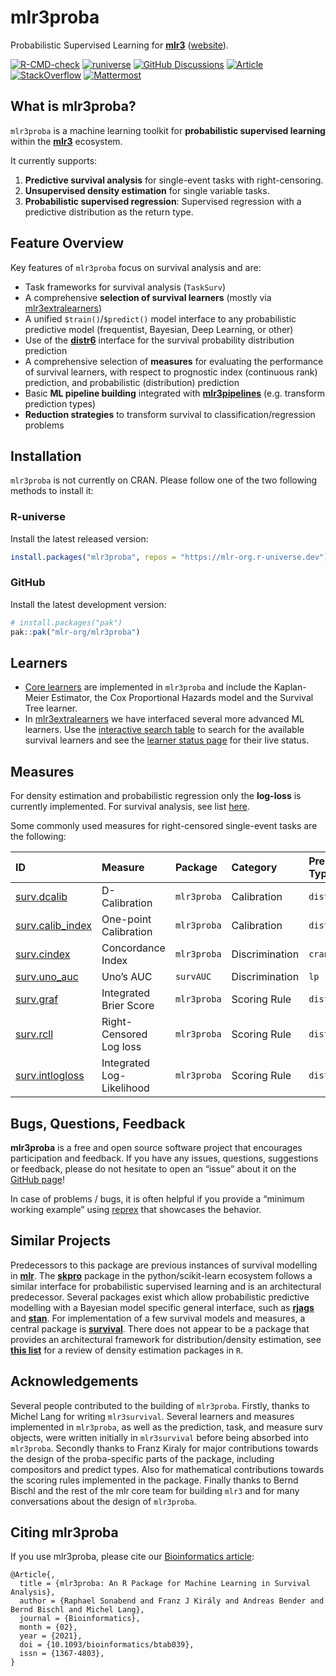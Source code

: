 
# mlr3proba

Probabilistic Supervised Learning for
**[mlr3](https://github.com/mlr-org/mlr3/)**
([website](https://mlr3proba.mlr-org.com/)).

<!-- badges: start -->

[![R-CMD-check](https://github.com/mlr-org/mlr3proba/actions/workflows/r-cmd-check.yml/badge.svg)](https://github.com/mlr-org/mlr3proba/actions/workflows/r-cmd-check.yml)
[![runiverse](https://mlr-org.r-universe.dev/badges/mlr3proba)](https://mlr-org.r-universe.dev/mlr3proba)
[![GitHub
Discussions](https://img.shields.io/github/discussions/mlr-org/mlr3proba?logo=github&label=Discussions%20Q%26A&color=FFE600)](https://github.com/mlr-org/mlr3proba/discussions)
[![Article](https://img.shields.io/badge/Article-10.1093%2Fbioinformatics%2Fbtab039-brightgreen)](https://doi.org/10.1093/bioinformatics/btab039)
[![StackOverflow](https://img.shields.io/badge/stackoverflow-mlr3-orange.svg?color=pink)](https://stackoverflow.com/questions/tagged/mlr3)
[![Mattermost](https://img.shields.io/badge/chat-mattermost-orange.svg?color=pink)](https://lmmisld-lmu-stats-slds.srv.mwn.de/mlr_invite/)
<!-- badges: end -->

## What is mlr3proba?

`mlr3proba` is a machine learning toolkit for **probabilistic supervised
learning** within the **[mlr3](https://github.com/mlr-org/mlr3)**
ecosystem.

It currently supports:

1.  **Predictive survival analysis** for single-event tasks with
    right-censoring.
2.  **Unsupervised density estimation** for single variable tasks.
3.  **Probabilistic supervised regression**: Supervised regression with
    a predictive distribution as the return type.

## Feature Overview

Key features of `mlr3proba` focus on survival analysis and are:

- Task frameworks for survival analysis (`TaskSurv`)
- A comprehensive **selection of survival learners** (mostly via
  [mlr3extralearners](https://github.com/mlr-org/mlr3extralearners/))
- A unified `$train()`/`$predict()` model interface to any probabilistic
  predictive model (frequentist, Bayesian, Deep Learning, or other)
- Use of the
  **[distr6](https://github.com/alan-turing-institute/distr6)**
  interface for the survival probability distribution prediction
- A comprehensive selection of **measures** for evaluating the
  performance of survival learners, with respect to prognostic index
  (continuous rank) prediction, and probabilistic (distribution)
  prediction
- Basic **ML pipeline building** integrated with
  **[mlr3pipelines](https://github.com/mlr-org/mlr3pipelines)**
  (e.g. transform prediction types)
- **Reduction strategies** to transform survival to
  classification/regression problems

## Installation

`mlr3proba` is not currently on CRAN. Please follow one of the two
following methods to install it:

### R-universe

Install the latest released version:

``` r
install.packages("mlr3proba", repos = "https://mlr-org.r-universe.dev")
```

### GitHub

Install the latest development version:

``` r
# install.packages("pak")
pak::pak("mlr-org/mlr3proba")
```

## Learners

- [Core
  learners](https://mlr3proba.mlr-org.com/reference/index.html#survival-learners)
  are implemented in `mlr3proba` and include the Kaplan-Meier Estimator,
  the Cox Proportional Hazards model and the Survival Tree learner.
- In [mlr3extralearners](https://github.com/mlr-org/mlr3extralearners)
  we have interfaced several more advanced ML learners. Use the
  [interactive search table](https://mlr-org.com/learners.html) to
  search for the available survival learners and see the [learner status
  page](https://mlr3extralearners.mlr-org.com/articles/learner_status.html)
  for their live status.

## Measures

For density estimation and probabilistic regression only the
**log-loss** is currently implemented. For survival analysis, see list
[here](https://mlr3proba.mlr-org.com/reference/index.html#survival-measures).

Some commonly used measures for right-censored single-event tasks are
the following:

| ID | Measure | Package | Category | Prediction Type |
|:---|:---|:---|:---|:---|
| [surv.dcalib](https://mlr3proba.mlr-org.com/reference/mlr_measures_surv.dcalib.html) | D-Calibration | `mlr3proba` | Calibration | `distr` |
| [surv.calib_index](https://mlr3proba.mlr-org.com/reference/mlr_measures_surv.calib_index.html) | One-point Calibration | `mlr3proba` | Calibration | `distr` |
| [surv.cindex](https://mlr3proba.mlr-org.com/reference/mlr_measures_surv.cindex.html) | Concordance Index | `mlr3proba` | Discrimination | `crank` |
| [surv.uno_auc](https://mlr3proba.mlr-org.com/reference/mlr_measures_surv.uno_auc.html) | Uno’s AUC | `survAUC` | Discrimination | `lp` |
| [surv.graf](https://mlr3proba.mlr-org.com/reference/mlr_measures_surv.graf.html) | Integrated Brier Score | `mlr3proba` | Scoring Rule | `distr` |
| [surv.rcll](https://mlr3proba.mlr-org.com/reference/mlr_measures_surv.rcll.html) | Right-Censored Log loss | `mlr3proba` | Scoring Rule | `distr` |
| [surv.intlogloss](https://mlr3proba.mlr-org.com/reference/mlr_measures_surv.intlogloss.html) | Integrated Log-Likelihood | `mlr3proba` | Scoring Rule | `distr` |

## Bugs, Questions, Feedback

**mlr3proba** is a free and open source software project that encourages
participation and feedback. If you have any issues, questions,
suggestions or feedback, please do not hesitate to open an “issue” about
it on the [GitHub page](https://github.com/mlr-org/mlr3proba/issues)!

In case of problems / bugs, it is often helpful if you provide a
“minimum working example” using [reprex](https://reprex.tidyverse.org/)
that showcases the behavior.

## Similar Projects

Predecessors to this package are previous instances of survival
modelling in **[mlr](https://github.com/mlr-org/mlr)**. The
**[skpro](https://github.com/alan-turing-institute/skpro)** package in
the python/scikit-learn ecosystem follows a similar interface for
probabilistic supervised learning and is an architectural predecessor.
Several packages exist which allow probabilistic predictive modelling
with a Bayesian model specific general interface, such as
**[rjags](https://CRAN.R-project.org/package=rjags)** and
**[stan](https://github.com/stan-dev/rstan)**. For implementation of a
few survival models and measures, a central package is
**[survival](https://github.com/therneau/survival)**. There does not
appear to be a package that provides an architectural framework for
distribution/density estimation, see **[this
list](https://vita.had.co.nz/papers/density-estimation.pdf)** for a
review of density estimation packages in `R`.

## Acknowledgements

Several people contributed to the building of `mlr3proba`. Firstly,
thanks to Michel Lang for writing `mlr3survival`. Several learners and
measures implemented in `mlr3proba`, as well as the prediction, task,
and measure surv objects, were written initially in `mlr3survival`
before being absorbed into `mlr3proba`. Secondly thanks to Franz Kiraly
for major contributions towards the design of the proba-specific parts
of the package, including compositors and predict types. Also for
mathematical contributions towards the scoring rules implemented in the
package. Finally thanks to Bernd Bischl and the rest of the mlr core
team for building `mlr3` and for many conversations about the design of
`mlr3proba`.

## Citing mlr3proba

If you use mlr3proba, please cite our [Bioinformatics
article](https://doi.org/10.1093/bioinformatics/btab039):

    @Article{,
      title = {mlr3proba: An R Package for Machine Learning in Survival Analysis},
      author = {Raphael Sonabend and Franz J Király and Andreas Bender and Bernd Bischl and Michel Lang},
      journal = {Bioinformatics},
      month = {02},
      year = {2021},
      doi = {10.1093/bioinformatics/btab039},
      issn = {1367-4803},
    }
